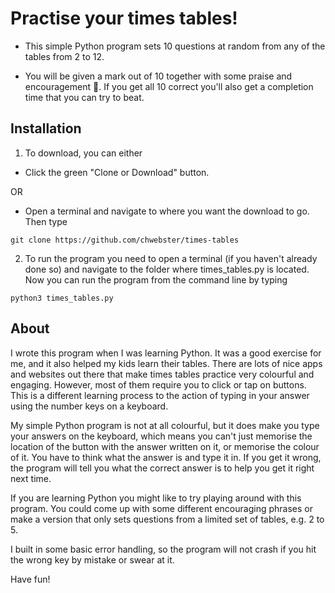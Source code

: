 # Practise your times tables!

* This simple Python program sets 10 questions at random from any of the tables from 2 to 12.

* You will be given a mark out of 10 together with some praise and encouragement :slightly_smiling_face:. If you get all 10 correct you'll also get a completion time that you can try to beat.


## Installation

1. To download, you can either

* Click the green "Clone or Download" button.

OR

* Open a terminal and navigate to where you want the download to go. Then type

```
git clone https://github.com/chwebster/times-tables
```

2. To run the program you need to open a terminal (if you haven't already done so) and navigate to the folder where times_tables.py is located. Now you can run the program from the command line by typing

```
python3 times_tables.py
```


## About

I wrote this program when I was learning Python. It was a good exercise for me, and it also helped my kids learn their tables. There are lots of nice apps and websites out there that make times tables practice very colourful and engaging. However, most of them require you to click or tap on buttons. This is a different learning process to the action of typing in your answer using the number keys on a keyboard.

My simple Python program is not at all colourful, but it does make you type your answers on the keyboard, which means you can't just memorise the location of the button with the answer written on it, or memorise the colour of it. You have to think what the answer is and type it in. If you get it wrong, the program will tell you what the correct answer is to help you get it right next time.

If you are learning Python you might like to try playing around with this program. You could come up with some different encouraging phrases or make a version that only sets questions from a limited set of tables, e.g. 2 to 5.

I built in some basic error handling, so the program will not crash if you hit the wrong key by mistake or swear at it.

Have fun!
